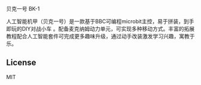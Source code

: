 贝克一号 BK-1



人工智能机甲（贝克一号）是一款基于BBC可编程microbit主控，易于拼装，到手即玩的DIY对战小车 。配备麦克纳姆动力单元，可实现多种移动方式。丰富的拓展教程配合人工智能套件可完成更多趣味升级，通过动手改装激发学习兴趣，寓教于乐。



## License

MIT
